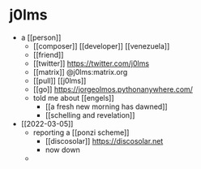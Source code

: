 # j0lms
- a [[person]]
	- [[composer]] [[developer]] [[venezuela]]
	- [[friend]]
	- [[twitter]] https://twitter.com/j0lms
	- [[matrix]] @j0lms:matrix.org
	- [[pull]] [[j0lms]]
	- [[go]] https://jorgeolmos.pythonanywhere.com/
	- told me about [[engels]]
		- [[a fresh new morning has dawned]]
		- [[schelling and revelation]]
- [[2022-03-05]]
	- reporting a [[ponzi scheme]]
		- [[discosolar]] https://discosolar.net
		- now down
	-
